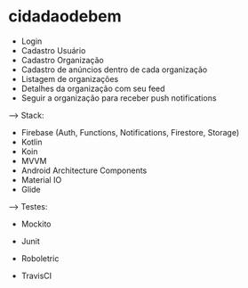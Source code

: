 # cidadaodebem

- Login
- Cadastro Usuário 
- Cadastro Organização
- Cadastro de anúncios dentro de cada organização
- Listagem de organizações
- Detalhes da organização com seu feed
- Seguir a organização para receber push notifications

--> Stack:
- Firebase (Auth, Functions, Notifications, Firestore, Storage)
- Kotlin
- Koin
- MVVM
- Android Architecture Components
- Material IO
- Glide

--> Testes:
- Mockito
- Junit
- Roboletric

- TravisCI
